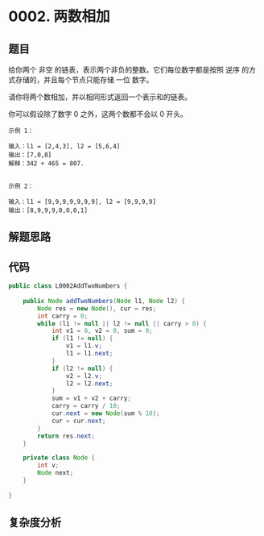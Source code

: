 # 0002. 两数相加

## 题目
给你两个 非空 的链表，表示两个非负的整数。它们每位数字都是按照 逆序 的方式存储的，并且每个节点只能存储 一位 数字。

请你将两个数相加，并以相同形式返回一个表示和的链表。

你可以假设除了数字 0 之外，这两个数都不会以 0 开头。


```
示例 1：

输入：l1 = [2,4,3], l2 = [5,6,4]
输出：[7,0,8]
解释：342 + 465 = 807.


示例 2：

输入：l1 = [9,9,9,9,9,9,9], l2 = [9,9,9,9]
输出：[8,9,9,9,0,0,0,1]

```

## 解题思路


## 代码
```java
public class L0002AddTwoNumbers {
        
    public Node addTwoNumbers(Node l1, Node l2) {
        Node res = new Node(), cur = res;
        int carry = 0;
        while (l1 != null || l2 != null || carry > 0) {
            int v1 = 0, v2 = 0, sum = 0;
            if (l1 != null) {
                v1 = l1.v;
                l1 = l1.next;
            }
            if (l2 != null) {
                v2 = l2.v;
                l2 = l2.next;
            }
            sum = v1 + v2 + carry;
            carry = carry / 10;
            cur.next = new Node(sum % 10);
            cur = cur.next;
        }
        return res.next;
    }

    private class Node {
        int v;
        Node next;
    }
    
}
```

## 复杂度分析

